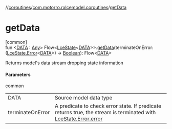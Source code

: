 //[coroutines](../../index.md)/[com.motorro.rxlcemodel.coroutines](index.md)/[getData](get-data.md)

# getData

[common]\
fun &lt;[DATA](get-data.md) : [Any](https://kotlinlang.org/api/latest/jvm/stdlib/kotlin/-any/index.html)&gt; Flow&lt;[LceState](../../../lce/lce/com.motorro.rxlcemodel.lce/-lce-state/index.md)&lt;[DATA](get-data.md)&gt;&gt;.[getData](get-data.md)(terminateOnError: ([LceState.Error](../../../lce/lce/com.motorro.rxlcemodel.lce/-lce-state/-error/index.md)&lt;[DATA](get-data.md)&gt;) -&gt; [Boolean](https://kotlinlang.org/api/latest/jvm/stdlib/kotlin/-boolean/index.html)): Flow&lt;[DATA](get-data.md)&gt;

Returns model's data stream dropping state information

#### Parameters

common

| | |
|---|---|
| DATA | Source model data type |
| terminateOnError | A predicate to check error state. If predicate returns true, the stream is terminated with [LceState.Error.error](../../../lce/lce/com.motorro.rxlcemodel.lce/-lce-state/-error/error.md) |
